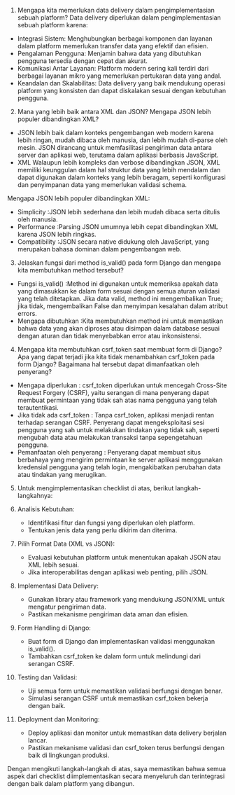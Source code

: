 1. Mengapa kita memerlukan data delivery dalam pengimplementasian sebuah platform?
Data delivery diperlukan dalam pengimplementasian sebuah platform karena:
- Integrasi Sistem: Menghubungkan berbagai komponen dan layanan dalam platform memerlukan transfer data yang efektif dan efisien.
- Pengalaman Pengguna: Menjamin bahwa data yang dibutuhkan pengguna tersedia dengan cepat dan akurat.
- Komunikasi Antar Layanan: Platform modern sering kali terdiri dari berbagai layanan mikro yang memerlukan pertukaran data yang andal.
- Keandalan dan Skalabilitas: Data delivery yang baik mendukung operasi platform yang konsisten dan dapat diskalakan sesuai dengan kebutuhan pengguna.

2. Mana yang lebih baik antara XML dan JSON? Mengapa JSON lebih populer dibandingkan XML?
- JSON lebih baik dalam konteks pengembangan web modern karena lebih ringan, mudah dibaca oleh manusia, dan lebih mudah di-parse oleh mesin. JSON dirancang untuk memfasilitasi pengiriman data antara server dan aplikasi web, terutama dalam aplikasi berbasis JavaScript.
- XML Walaupun lebih kompleks dan verbose dibandingkan JSON, XML memiliki keunggulan dalam hal struktur data yang lebih mendalam dan dapat digunakan dalam konteks yang lebih beragam, seperti konfigurasi dan penyimpanan data yang memerlukan validasi schema.

Mengapa JSON lebih populer dibandingkan XML:
- Simplicity :JSON lebih sederhana dan lebih mudah dibaca serta ditulis oleh manusia.
- Performance :Parsing JSON umumnya lebih cepat dibandingkan XML karena JSON lebih ringkas.
- Compatibility :JSON secara native didukung oleh JavaScript, yang merupakan bahasa dominan dalam pengembangan web.

3. Jelaskan fungsi dari method is_valid() pada form Django dan mengapa kita membutuhkan method tersebut?
- Fungsi is_valid() :Method ini digunakan untuk memeriksa apakah data yang dimasukkan ke dalam form sesuai dengan semua aturan validasi yang telah ditetapkan. Jika data valid, method ini mengembalikan True; jika tidak, mengembalikan False dan menyimpan kesalahan dalam atribut errors.
- Mengapa dibutuhkan :Kita membutuhkan method ini untuk memastikan bahwa data yang akan diproses atau disimpan dalam database sesuai dengan aturan dan tidak menyebabkan error atau inkonsistensi.

4. Mengapa kita membutuhkan csrf_token saat membuat form di Django? Apa yang dapat terjadi jika kita tidak menambahkan csrf_token pada form Django? Bagaimana hal tersebut dapat dimanfaatkan oleh penyerang?
- Mengapa diperlukan : csrf_token diperlukan untuk mencegah Cross-Site Request Forgery (CSRF), yaitu serangan di mana penyerang dapat membuat permintaan yang tidak sah atas nama pengguna yang telah terautentikasi.
- Jika tidak ada csrf_token : Tanpa csrf_token, aplikasi menjadi rentan terhadap serangan CSRF. Penyerang dapat mengeksploitasi sesi pengguna yang sah untuk melakukan tindakan yang tidak sah, seperti mengubah data atau melakukan transaksi tanpa sepengetahuan pengguna.
- Pemanfaatan oleh penyerang : Penyerang dapat membuat situs berbahaya yang mengirim permintaan ke server aplikasi menggunakan kredensial pengguna yang telah login, mengakibatkan perubahan data atau tindakan yang merugikan.

5. Untuk mengimplementasikan checklist di atas, berikut langkah-langkahnya:

1. Analisis Kebutuhan:
   - Identifikasi fitur dan fungsi yang diperlukan oleh platform.
   - Tentukan jenis data yang perlu dikirim dan diterima.

2. Pilih Format Data (XML vs JSON):
   - Evaluasi kebutuhan platform untuk menentukan apakah JSON atau XML lebih sesuai.
   - Jika interoperabilitas dengan aplikasi web penting, pilih JSON.

3. Implementasi Data Delivery: 
   - Gunakan library atau framework yang mendukung JSON/XML untuk mengatur pengiriman data.
   - Pastikan mekanisme pengiriman data aman dan efisien.

4. Form Handling di Django:
   - Buat form di Django dan implementasikan validasi menggunakan is_valid().
   - Tambahkan csrf_token ke dalam form untuk melindungi dari serangan CSRF.

5. Testing dan Validasi:
   - Uji semua form untuk memastikan validasi berfungsi dengan benar.
   - Simulasi serangan CSRF untuk memastikan csrf_token bekerja dengan baik.

6. Deployment dan Monitoring: 
   - Deploy aplikasi dan monitor untuk memastikan data delivery berjalan lancar.
   - Pastikan mekanisme validasi dan csrf_token terus berfungsi dengan baik di lingkungan produksi.

Dengan mengikuti langkah-langkah di atas, saya memastikan bahwa semua aspek dari checklist diimplementasikan secara menyeluruh dan terintegrasi dengan baik dalam platform yang dibangun.
